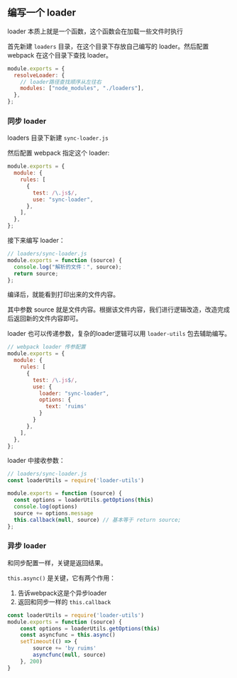 ## 编写一个 loader

loader 本质上就是一个函数，这个函数会在加载一些文件时执行

首先新建 `loaders` 目录，在这个目录下存放自己编写的 loader。然后配置 webpack 在这个目录下查找 loader。

```js
module.exports = {
  resolveLoader: {
    // loader路径查找顺序从左往右
    modules: ["node_modules", "./loaders"],
  },
};
```

### 同步 loader

loaders 目录下新建 `sync-loader.js`

然后配置 webpack 指定这个 loader:

```js
module.exports = {
  module: {
    rules: [
      {
        test: /\.js$/,
        use: "sync-loader",
      },
    ],
  },
};
```

接下来编写 loader：

```js
// loaders/sync-loader.js
module.exports = function (source) {
  console.log("解析的文件：", source);
  return source;
};
```

编译后，就能看到打印出来的文件内容。

其中参数 source 就是文件内容。根据该文件内容，我们进行逻辑改造，改造完成后返回新的文件内容即可。

loader 也可以传递参数，复杂的loader逻辑可以用 `loader-utils` 包去辅助编写。

```js
// webpack loader 传参配置
module.exports = {
  module: {
    rules: [
      {
        test: /\.js$/,
        use: {
          loader: "sync-loader",
          options: { 
            text: 'ruims' 
          }
        }
      },
    ],
  },
};
```

loader 中接收参数：

```js
// loaders/sync-loader.js
const loaderUtils = require('loader-utils')

module.exports = function (source) {
  const options = loaderUtils.getOptions(this)
  console.log(options)
  source += options.message
  this.callback(null, source) // 基本等于 return source;
};
```

### 异步 loader

和同步配置一样，关键是返回结果。

`this.async()` 是关键，它有两个作用：

1. 告诉webpack这是个异步loader
2. 返回和同步一样的 `this.callback`

```js
const loaderUtils = require('loader-utils')
module.exports = function (source) {
    const options = loaderUtils.getOptions(this)
    const asyncfunc = this.async()
    setTimeout(() => {
        source += 'by ruims'
        asyncfunc(null, source)
    }, 200)
}
```